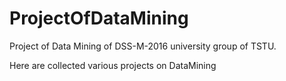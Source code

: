 # ProjectOfDataMining
Project of Data Mining of DSS-M-2016 university group of TSTU.

Here are collected various projects on DataMining
